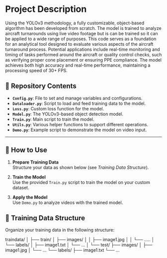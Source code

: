 # Project Description

Using the YOLOv3 methodology, a fully customizable, object-based algorithm has been developed from scratch. The model is trained to analyze aircraft turnarounds using live video footage but is can be trained so it can be applied to a wide range of purposes. This code serves as a foundation for an analytical tool designed to evaluate various aspects of the aircraft turnaround process. Potential applications include real-time monitoring and timing of tasks performed around the aircraft or quality control checks, such as verifying proper cone placement or ensuring PPE compliance. The model achieves both high accuracy and real-time performance, maintaining a processing speed of 30+ FPS.

## 📂 Repository Contents  

- **`Config.py`**: File to set and manage variables and configurations.  
- **`Dataloader.py`**: Script to load and feed training data to the model.  
- **`Loss.py`**: Custom loss function for the model.  
- **`Model.py`**: The YOLOv3-based object detection model.  
- **`Train.py`**: Main script to train the model.  
- **`Utils.py`**: Various helper functions to support different operations.  
- **`Demo.py`**: Example script to demonstrate the model on video input.  

---

## 🚀 How to Use  

1. **Prepare Training Data**  
   Structure your data as shown below (see *Training Data Structure*).  
   
2. **Train the Model**  
   Use the provided `Train.py` script to train the model on your custom dataset.  

3. **Apply the Model**  
   Use `Demo.py` to analyze videos with the trained model.  


## 📁 Training Data Structure  

Organize your training data in the following structure:

traindata/
│
├── train/
│   ├── images/
│   │   ├── image1.jpg
│   │   └── .....
│   └── labels/
│       ├── image1.txt
│       └── ...
│
└── test/
    ├── images/
    │   ├── image1.jpg
    │   └── ...
    └── labels/
        ├── image1.txt
        └── ...
